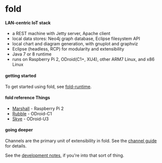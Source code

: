 # fold

#### LAN-centric IoT stack

* a REST machine with Jetty server, Apache client
* local data stores: Neo4j graph database, Eclipse filesystem API
* local chart and diagram generation, with gnuplot and graphviz
* Eclipse (headless, RCP) for modularity and extensibility
* Java 7 or 8 runtime
* runs on Raspberry Pi 2, ODroid(C1+, XU4), other ARM7 Linux, and x86 Linux

#### getting started

To get started using fold, see [fold-runtime](https://github.com/cjdaly/fold-runtime).

#### fold reference Things

* [Marshall](https://github.com/cjdaly/fold/wiki/fold-Thing-Marshall) - Raspberry Pi 2
* [Rubble](https://github.com/cjdaly/fold/wiki/fold-Thing-Rubble) - ODroid-C1
* [Skye](https://github.com/cjdaly/fold/wiki/fold-Thing-Skye) - ODroid-U3

#### going deeper

Channels are the primary unit of extensibility in fold.
See the [channel guide](https://github.com/cjdaly/fold/wiki/fold-channel-guide) for details.

See the [development notes](https://github.com/cjdaly/fold/wiki/fold-development),
if you're into that sort of thing.
